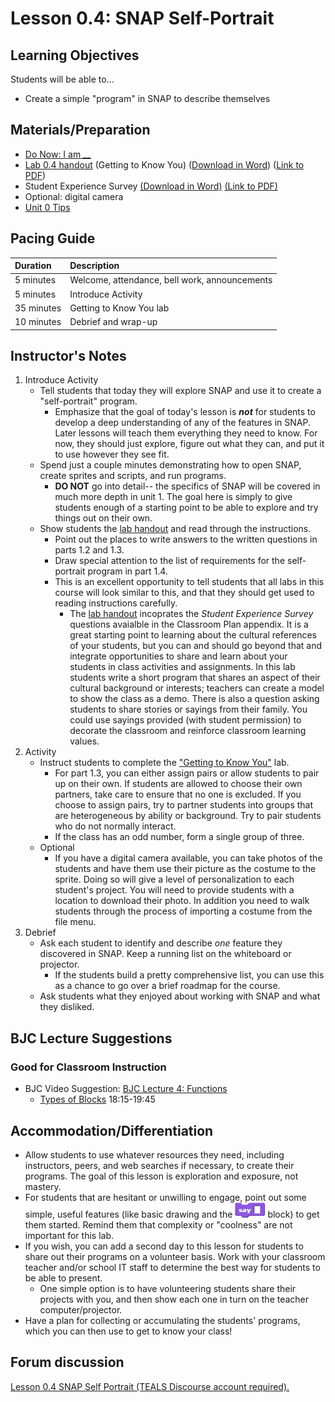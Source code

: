 # Lesson 0.4: SNAP Self-Portrait

## Learning Objectives

Students will be able to...

* Create a simple "program" in SNAP to describe themselves

## Materials/Preparation

* [Do Now: I am _\_\__](do_now_04.md)
* [Lab 0.4 handout](lab_04.md) \(Getting to Know You\) \([Download in Word](https://github.com/TEALSK12/introduction-to-computer-science/raw/master/Unit%200/Lab%200.4.docx)\) \([Link to PDF](https://github.com/TEALSK12/introduction-to-computer-science/raw/master/Unit%200/Lab%200.4.pdf)\)
* Student Experience Survey [\(Download in Word\)](https://github.com/TEALSK12/introduction-to-computer-science/raw/master/Unit%200/Student%20Experiences%20Survey.docx) [\(Link to PDF\)](https://github.com/TEALSK12/introduction-to-computer-science/raw/master/Unit%200/Student%20Experiences%20Survey.pdf)
* Optional: digital camera
* [Unit 0 Tips](https://github.com/TEALSK12/introduction-to-computer-science/tree/1b0bf53d1227fa78fa4316e79dd49375fd1c622d/unit_0_tips.md)

## Pacing Guide

| Duration | Description |
| :--- | :--- |
| 5 minutes | Welcome, attendance, bell work, announcements |
| 5 minutes | Introduce Activity |
| 35 minutes | Getting to Know You lab |
| 10 minutes | Debrief and wrap-up |

## Instructor's Notes

1. Introduce Activity
   * Tell students that today they will explore SNAP and use it to create a "self-portrait" program.
     * Emphasize that the goal of today's lesson is _**not**_ for students to develop a deep understanding of any of the features in SNAP.  Later lessons will teach them everything they need to know.  For now, they should just explore, figure out what they can, and put it to use however they see fit.
   * Spend just a couple minutes demonstrating how to open SNAP, create sprites and scripts, and run programs.
     * **DO NOT** go into detail-- the specifics of SNAP will be covered in much more depth in unit 1.  The goal here is simply to give students enough of a starting point to be able to explore and try things out on their own.
   * Show students the [lab handout](lab_04.md) and read through the instructions.
     * Point out the places to write answers to the written questions in parts 1.2 and 1.3.
     * Draw special attention to the list of requirements for the self-portrait program in part 1.4.
     * This is an excellent opportunity to tell students that all labs in this course will look similar to this, and that they should get used to reading instructions carefully.
       * The [lab handout](lab_04.md) incoprates the _Student Experience Survey_ questions avaialble in the Classroom Plan appendix.  It is a great starting point to learning about the cultural references of your students, but you can and should go beyond that and integrate opportunities to share and learn about your students in class activities and assignments.  In this lab students write a short program that shares an aspect of their cultural background or interests; teachers can create a model to show the class as a demo.  There is also a question asking students to share stories or sayings from their family.  You could use sayings provided \(with student permission\) to decorate the classroom and reinforce classroom learning values. 
2. Activity
   * Instruct students to complete the ["Getting to Know You"](lab_04.md) lab.
     * For part 1.3, you can either assign pairs or allow students to pair up on their own.  If students are allowed to choose their own partners, take care to ensure that no one is excluded.  If you choose to assign pairs, try to partner students into groups that are heterogeneous by ability or background. Try to pair students who do not normally interact.
     * If the class has an odd number, form a single group of three.
   * Optional
     * If you have a digital camera available, you can take photos of the students and have them use their picture as the costume to the sprite.  Doing so will give a level of personalization to each student's project.  You will need to provide students with a location to download their photo.  In addition you need to walk students through the process of importing a costume from the file menu.
3. Debrief
   * Ask each student to identify and describe _one_ feature they discovered in SNAP.  Keep a running list on the whiteboard or projector.
     * If the students build a pretty comprehensive list, you can use this as a chance to go over a brief roadmap for the course.
   * Ask students what they enjoyed about working with SNAP and what they disliked.

## BJC Lecture Suggestions

### Good for Classroom Instruction

* BJC Video Suggestion: [BJC Lecture 4: Functions ](http://www.youtube.com/watch?v=_uKCBmQEf5w&t=18m15s)
  * [Types of Blocks](http://www.youtube.com/watch?v=_uKCBmQEf5w&t=18m15s)  18:15-19:45

## Accommodation/Differentiation

* Allow students to use whatever resources they need, including instructors, peers, and web searches if necessary, to create their programs.  The goal of this lesson is exploration and exposure, not mastery.
* For students that are hesitant or unwilling to engage, point out some simple, useful features \(like basic drawing and the ![](../../.gitbook/assets/say.png) block\) to get them started.  Remind them that complexity or "coolness" are not important for this lab.
* If you wish, you can add a second day to this lesson for students to share out their programs on a volunteer basis.  Work with your classroom teacher and/or school IT staff to determine the best way for students to be able to present.
  * One simple option is to have volunteering students share their projects with you, and then show each one in turn on the teacher computer/projector.
* Have a plan for collecting or accumulating the students' programs, which you can then use to get to know your class!

## Forum discussion

 [Lesson 0.4 SNAP Self Portrait \(TEALS Discourse account required\).](http://forums.tealsk12.org/c/unit-0-beginnings/lesson-0-4-snap-self-portrait)

